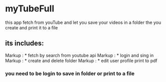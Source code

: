 # myTubeFull

this app fetch from youTube and let you save your videos in a folder the you create  and print it to a file

## its includes:
 Markup : * fetch by search from youtube api
 Markup : * login and sing in 
 Markup : * create and delete folder
 Markup : * edit user profile
print to pdf

### you need to be login to save in folder or print to a file 

